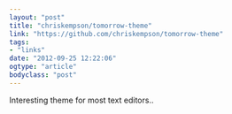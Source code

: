 ```yaml
---
layout: "post"
title: "chriskempson/tomorrow-theme"
link: "https://github.com/chriskempson/tomorrow-theme"
tags: 
- "links"
date: "2012-09-25 12:22:06"
ogtype: "article"
bodyclass: "post"
---
```


Interesting theme for most text editors..